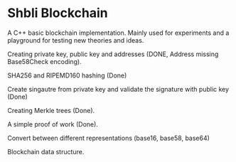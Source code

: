 # Shbli Blockchain
A C++ basic blockchain implementation. Mainly used for experiments and a playground for testing new theories and ideas.

Creating private key, public key and addresses (DONE, Address missing Base58Check encoding).

SHA256 and RIPEMD160 hashing (Done)

Create singautre from private key and validate the signature with public key (Done)

Creating Merkle trees (Done).

A simple proof of work (Done).

Convert between different representations (base16, base58, base64)

Blockchain data structure.
